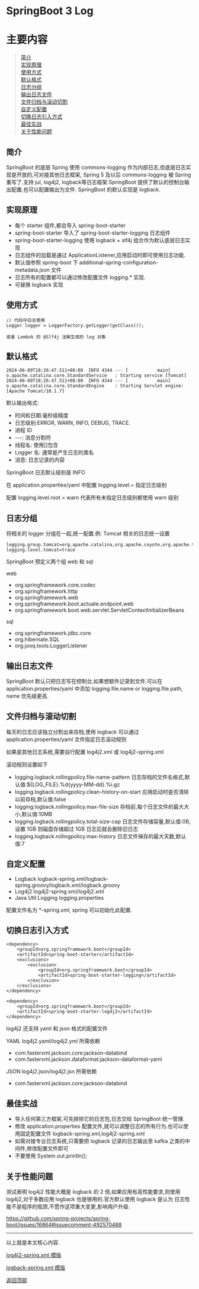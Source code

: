 # SpringBoot 3 Log

# 主要内容

> [简介](#简介)  
> [实现原理](#实现原理)    
> [使用方式](#使用方式)  
> [默认格式](#默认格式)  
> [日志分组](#日志分组)  
> [输出日志文件](#输出日志文件)  
> [文件归档与滚动切割](#文件归档与滚动切割)  
> [自定义配置](#自定义配置)  
> [切换日志引入方式](#切换日志引入方式)  
> [最佳实战](#最佳实战)  
> [关于性能问题](#关于性能问题)  

## 简介

SpringBoot 的底层 Spring 使用 commons-logging 作为内部日志,但底层日志实现是开放的,可对接其他日志框架, Spring 5 及以后
commons-logging 被 Spring 重写了.支持 jul, log4j2, logback等日志框架.SpringBoot 提供了默认的控制台输出配置,也可以配置输出为文件.
SpringBoot 的默认实现是 logback.

## 实现原理

- 每个 starter 组件,都会导入 spring-boot-starter
- spring-boot-starter 导入了 spring-boot-starter-logging 日志组件
- spring-boot-starter-logging 使用 logback + slf4j 组合作为默认底层日志实现
- 日志组件的加载是通过 ApplicationListener,应用启动时即可使用日志功能.
- 默认值参照 spring-boot 下 additional-spring-configuration-metadata.json 文件
- 日志所有的配置都可以通过修改配置文件 logging.* 实现.
- 可替换 logback 实现

## 使用方式

```text
// 代码中日志使用
Logger logger = LoggerFactory.getLogger(getClass());

或者 Lombok 的 @Slf4j 注解生成的 log 对象
```

## 默认格式

```text
2024-06-09T18:26:47.511+08:00  INFO 4344 --- [           main] o.apache.catalina.core.StandardService   : Starting service [Tomcat]
2024-06-09T18:26:47.511+08:00  INFO 4344 --- [           main] o.apache.catalina.core.StandardEngine    : Starting Servlet engine: [Apache Tomcat/10.1.7]
```

默认输出格式:

- 时间和日期:毫秒级精度
- 日志级别:ERROR, WARN, INFO, DEBUG, TRACE.
- 进程 ID
- ---: 消息分割符
- 线程名: 使用[]包含
- Logger 名: 通常是产生日志的类名
- 消息: 日志记录的内容

SpringBoot 日志默认级别是 INFO

在 application.properties/yaml 中配置 logging.level.<logger-name>=<level> 指定日志级别

配置 logging.level.root = warn 代表所有未指定日志级别都使用 warn 级别

## 日志分组

将相关的 logger 分组在一起,统一配置.例: Tomcat 相关的日志统一设置

```text
logging.group.tomcat=org.apache.catalina,org.apache.coyote,org.apache.tomcat
logging.level.tomcat=trace
```

SpringBoot 预定义两个组 web 和 sql

web

- org.springframework.core.codec
- org.springframework.http
- org.springframework.web
- org.springframework.boot.actuate.endpoint.web
- org.springframework.boot.web.servlet.ServletContextInitializerBeans

sql

- org.springframework.jdbc.core
- org.hibernate.SQL
- org.jooq.tools.LoggerListener

## 输出日志文件

SpringBoot 默认只把日志写在控制台,如果想额外记录到文件,可以在 application.properties/yaml 中添加 logging.file.name or
logging.file.path, name 优先级更高.

## 文件归档与滚动切割

每天的日志应该独立分割出来存档,使用 logback 可以通过 application.properties/yaml 文件指定日志滚动规则

如果是其他日志系统,需要自行配置 log4j2.xml 或 log4j2-spring.xml

滚动规则设置如下

- logging.logback.rollingpolicy.file-name-pattern 日志存档的文件名格式,默认值:${LOG_FILE}.%d{yyyy-MM-dd}.%i.gz
- logging.logback.rollingpolicy.clean-history-on-start 应用启动时是否清除以前存档,默认值:false
- logging.logback.rollingpolicy.max-file-size 存档前,每个日志文件的最大大小,默认值:10MB
- logging.logback.rollingpolicy.total-size-cap 日志文件存储容量,默认值:0B,设置 1GB 则磁盘存储超过 1GB 日志后就会删除旧日志
- logging.logback.rollingpolicy.max-history 日志文件保存的最大天数,默认值:7

## 自定义配置

- Logback logback-spring.xml/logback-spring.groovy/logback.xml/logback.groovy
- Log4j2 log4j2-spring.xml/log4j2.xml
- Java Util Logging logging.properties

配置文件名为 *-spring.xml, spring 可以初始化此配置.

## 切换日志引入方式

```text
<dependency>
    <groupId>org.springframework.boot</groupId>
    <artifactId>spring-boot-starter</artifactId>
    <exclusions>
        <exclusion>
            <groupId>org.springframework.boot</groupId>
            <artifactId>spring-boot-starter-logging</artifactId>
        </exclusion>
    </exclusions>
</dependency>

<dependency>
    <groupId>org.springframework.boot</groupId>
    <artifactId>spring-boot-starter-log4j2</artifactId>
</dependency>
```

log4j2 还支持 yaml 和 json 格式的配置文件

YAML log4j2.yaml/log4j2.yml 所需依赖

- com.fasterxml.jackson.core:jackson-databind
- com.fasterxml.jackson.dataformat:jackson-dataformat-yaml

JSON log4j2.json/log4j2.jsn 所需依赖

- com.fasterxml.jackson.core:jackson-databind

## 最佳实战

- 导入任何第三方框架,可先排除它的日志包,日志交给 SpringBoot 统一管理.
- 修改 application.properties 配置文件,就可以调整日志的所有行为.也可以使用固定配置文件
  logback-spring.xml,log4j2-spring.xml
- 如需对接专业日志系统,只需要把 logback 记录的日志输出至 kafka 之类的中间件,修改配置文件即可
- 不要使用 System.out.println();

## 关于性能问题

测试表明 log4j2 性能大概是 logback 的 2 倍,如果应用有高性能要求,则使用 log4j2,对于多数应用 logback 也是够用的.官方默认使用
logback 是认为
日志性能不是程序的瓶颈,不愿作这项重大变更,影响用户升级.

https://github.com/spring-projects/spring-boot/issues/16864#issuecomment-492570488

----

以上就是本文核心内容.

[log4j2-spring.xml 模版](images%2F0019_springboot3_log%2Flog4j2-spring.xml)

[logback-spring.xml 模版](images%2F0019_springboot3_log%2Flogback-spring.xml)

[返回顶部](#主要内容)

